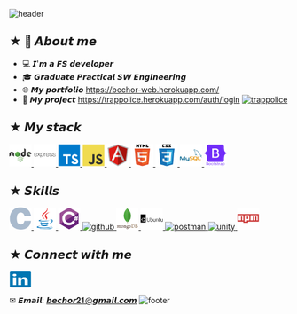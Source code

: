 ![header](https://capsule-render.vercel.app/api?type=wave&color=gradient&height=225&section=header&text=Hi%20👋,%20I'm%20Bechor&fontSize=35&fontAlignY=32)

## ★ 📖 𝘼𝙗𝙤𝙪𝙩 𝙢𝙚
* 💻 𝙄'𝙢 𝙖 𝙁𝙎 𝙙𝙚𝙫𝙚𝙡𝙤𝙥𝙚𝙧
* 🎓 𝙂𝙧𝙖𝙙𝙪𝙖𝙩𝙚 𝙋𝙧𝙖𝙘𝙩𝙞𝙘𝙖𝙡 𝙎𝙒 𝙀𝙣𝙜𝙞𝙣𝙚𝙚𝙧𝙞𝙣𝙜
* 🌐 𝙈𝙮 𝙥𝙤𝙧𝙩𝙛𝙤𝙡𝙞𝙤 https://bechor-web.herokuapp.com/
* 📘 𝙈𝙮 𝙥𝙧𝙤𝙟𝙚𝙘𝙩 https://trappolice.herokuapp.com/auth/login
<a href="https://trappolice.herokuapp.com/auth/login" target="_blank"> <img src="https://user-images.githubusercontent.com/48318320/103273153-4d5a1180-49c7-11eb-807f-cf2988e16ee4.png" alt="trappolice" width="40" height="40"/> </a>

## ★ 𝙈𝙮 𝙨𝙩𝙖𝙘𝙠
<a href="https://nodejs.org" target="_blank"> <img src="https://raw.githubusercontent.com/devicons/devicon/master/icons/nodejs/nodejs-original-wordmark.svg" alt="nodejs" width="40" height="40"/> </a>
<a href="https://expressjs.com/" target="_blank"> <img src="https://raw.githubusercontent.com/devicons/devicon/c5378d6c2510ffa0b3e4475af95618a8048d6cf1/icons/express/express-original-wordmark.svg" alt="express" width="40" height="40"/> </a>
<a href="https://www.typescriptlang.org/" target="_blank"> <img src="https://raw.githubusercontent.com/devicons/devicon/master/icons/typescript/typescript-original.svg" alt="typescript" width="40" height="40"/> </a> 
<a href="https://developer.mozilla.org/en-US/docs/Web/JavaScript" target="_blank"> <img src="https://raw.githubusercontent.com/devicons/devicon/master/icons/javascript/javascript-original.svg" alt="javascript" width="40" height="40"/> </a>
<a href="https://angular.io" target="_blank"> <img src="https://github.com/devicons/devicon/blob/master/icons/angularjs/angularjs-original.svg" alt="angular" width="40" height="40"/> </a>
<a href="https://www.w3.org/html/" target="_blank"> <img src="https://raw.githubusercontent.com/devicons/devicon/master/icons/html5/html5-original-wordmark.svg" alt="html5" width="40" height="40"/> </a> 
<a href="https://www.w3schools.com/css/" target="_blank"> <img src="https://raw.githubusercontent.com/devicons/devicon/master/icons/css3/css3-original-wordmark.svg" alt="css3" width="40" height="40"/> </a>
<a href="https://www.mysql.com/" target="_blank"> <img src="https://raw.githubusercontent.com/devicons/devicon/master/icons/mysql/mysql-original-wordmark.svg" alt="mysql" width="40" height="40"/> </a> 
<a href="https://getbootstrap.com" target="_blank"> <img src="https://raw.githubusercontent.com/devicons/devicon/master/icons/bootstrap/bootstrap-plain-wordmark.svg" alt="bootstrap" width="40" height="40"/> </a>

## ★ 𝙎𝙠𝙞𝙡𝙡𝙨
<a href="https://www.cprogramming.com/" target="_blank"> <img src="https://raw.githubusercontent.com/devicons/devicon/master/icons/c/c-original.svg" alt="c" width="40" height="40"/> </a>
<a href="https://www.java.com" target="_blank"> <img src="https://raw.githubusercontent.com/devicons/devicon/master/icons/java/java-original.svg" alt="java" width="40" height="40"/> </a>
<a href="https://www.w3schools.com/cs/" target="_blank"> <img src="https://raw.githubusercontent.com/devicons/devicon/master/icons/csharp/csharp-original.svg" alt="csharp" width="40" height="40"/> </a>
<a href="https://git-scm.com/" target="_blank"> <img src="https://www.vectorlogo.zone/logos/git-scm/git-scm-icon.svg" alt="github" width="40" height="40"/> </a>
<a href="https://www.mongodb.com/" target="_blank"> <img src="https://raw.githubusercontent.com/devicons/devicon/master/icons/mongodb/mongodb-original-wordmark.svg" alt="mongodb" width="40" height="40"/>
<a href="https://www.linux.org/" target="_blank"> <img src="https://raw.githubusercontent.com/devicons/devicon/c5378d6c2510ffa0b3e4475af95618a8048d6cf1/icons/ubuntu/ubuntu-plain-wordmark.svg" alt="ubuntu" width="40" height="40"/> </a>
<a href="https://postman.com" target="_blank"> <img src="https://www.vectorlogo.zone/logos/getpostman/getpostman-icon.svg" alt="postman" width="40" height="40"/> </a>
<a href="https://unity.com/" target="_blank"> <img src="https://www.vectorlogo.zone/logos/unity3d/unity3d-icon.svg" alt="unity" width="40" height="40"/> </a>
<a href="https://www.npmjs.com/" target="_blank"> <img src="https://raw.githubusercontent.com/devicons/devicon/c5378d6c2510ffa0b3e4475af95618a8048d6cf1/icons/npm/npm-original-wordmark.svg" alt="npm" width="40" height="40"/> </a>

## ★ 𝘾𝙤𝙣𝙣𝙚𝙘𝙩 𝙬𝙞𝙩𝙝 𝙢𝙚
<a href="https://www.linkedin.com/in/bechor-simhaev/" target="blank"><img align="center" src="https://github.com/devicons/devicon/blob/master/icons/linkedin/linkedin-original.svg" alt="https://www.linkedin.com/in/bechor-simhaev/" height="30" width="40" /></a>
 
✉ 𝙀𝙢𝙖𝙞𝙡: 𝙗𝙚𝙘𝙝𝙤𝙧𝟐𝟏@𝙜𝙢𝙖𝙞𝙡.𝙘𝙤𝙢
![footer](https://capsule-render.vercel.app/api?section=footer)
